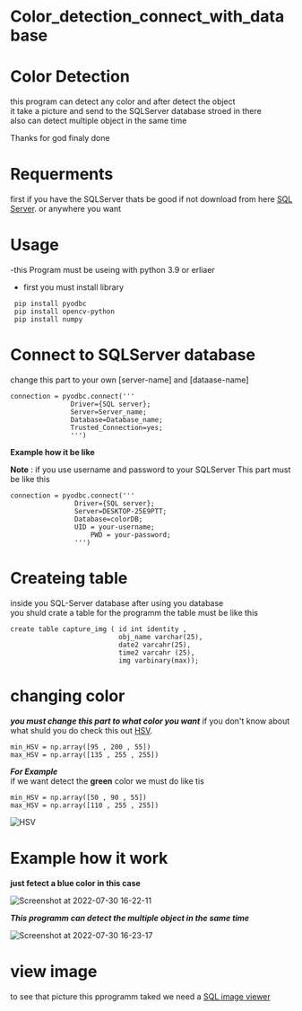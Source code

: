 # Color_detection_connect_with_database



# Color Detection
this program can detect any color and after detect the object  
it take a picture and send to the SQLServer database stroed in there  
also can detect multiple object in the same time  


Thanks for god finaly done 

# Requerments

first if you have the SQLServer thats be good 
if not download from here [SQL Server](https://www.microsoft.com/en-us/sql-server/sql-server-downloads). or anywhere you want 

# Usage
-this Program must be useing with python 3.9 or erliaer
- first you must install library 
```
 pip install pyodbc
 pip install opencv-python
 pip install numpy
 ```
 # Connect to SQLServer database
 
 change this part to your own [server-name] and [dataase-name]
 ```
 connection = pyodbc.connect('''
				Driver={SQL server};
				Server=Server_name;
				Database=Database_name;
				Trusted_Connection=yes;
				''')
```
**Example how it be like** 

**Note** : if you use username and password to your SQLServer This part must be like this  
```
connection = pyodbc.connect('''
				Driver={SQL server};
				Server=DESKTOP-25E9PTT;
				Database=colorDB;
				UID = your-username;
        			PWD = your-password;
				''')
```

# Createing table
inside you SQL-Server database after using you database  
you shuld crate a table for the programm the table must be like this
```
create table capture_img ( id int identity ,
                           obj_name varchar(25),
                           date2 varcahr(25),
                           time2 varcahr (25),
                           img varbinary(max));
```
 
 
 
# changing color

***you must change this part to what color you want***
if you don't know about what shuld you do check this out [HSV](http://color.lukas-stratmann.com/color-systems/hsv.html).  
```
min_HSV = np.array([95 , 200 , 55])  
max_HSV = np.array([135 , 255 , 255])  
```

***For Example***  
if we want detect the **green** color we must do like tis  
```
min_HSV = np.array([50 , 90 , 55])  
max_HSV = np.array([110 , 255 , 255])  
```
![HSV](https://user-images.githubusercontent.com/92225352/181918103-b4f39751-f5d7-4cad-a524-8d1f1943d495.png)





# Example how it work

**just fetect a blue color in this case**
   
![Screenshot at 2022-07-30 16-22-11](https://user-images.githubusercontent.com/92225352/181914679-b2b5c609-2597-4e88-b6f7-799d5af85102.png)

***This programm can detect the multiple object in the same time***


![Screenshot at 2022-07-30 16-23-17](https://user-images.githubusercontent.com/92225352/181914722-5b26ab69-df35-4f64-8729-ca21872abb23.png)

# view image
to see that picture this pprogramm taked we need a [SQL image viewer](https://www.yohz.com/siv8_details.htm)


